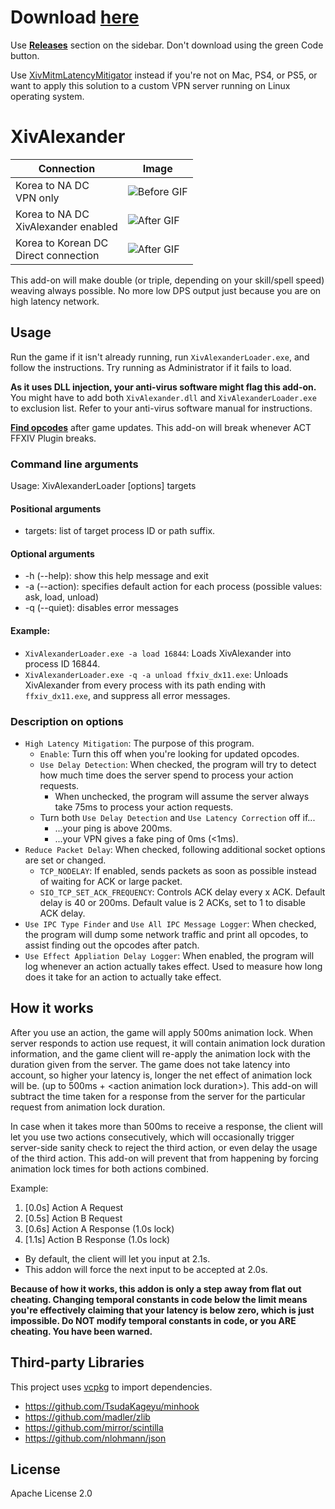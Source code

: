 # Download [here](https://github.com/Soreepeong/XivAlexander/releases)
Use [**Releases**](https://github.com/Soreepeong/XivAlexander/releases) section on the sidebar.
Don't download using the green Code button.

Use [XivMitmLatencyMitigator](https://github.com/Soreepeong/XivMitmLatencyMitigator) instead if you're not on Mac, PS4,
or PS5, or want to apply this solution to a custom VPN server running on Linux operating system.

# XivAlexander
| Connection | Image |
| --- | --- |
| Korea to NA DC<br />VPN only | ![Before GIF](https://github.com/Soreepeong/XivAlexander/raw/main/Graphics/before.gif) |
| Korea to NA DC<br />XivAlexander enabled | ![After GIF](https://github.com/Soreepeong/XivAlexander/raw/main/Graphics/after.gif) | 
| Korea to Korean DC<br />Direct connection | ![After GIF](https://github.com/Soreepeong/XivAlexander/raw/main/Graphics/ref.gif) | 

This add-on will make double (or triple, depending on your skill/spell speed) weaving always possible.
No more low DPS output just because you are on high latency network.

## Usage
Run the game if it isn't already running, run `XivAlexanderLoader.exe`, and follow the instructions.
Try running as Administrator if it fails to load.

**As it uses DLL injection, your anti-virus software might flag this add-on.**
You might have to add both `XivAlexander.dll` and `XivAlexanderLoader.exe` to exclusion list.
Refer to your anti-virus software manual for instructions.

**[Find opcodes](https://github.com/Soreepeong/XivAlexander/wiki/How-to-find-opcodes)** after game updates.
This add-on will break whenever ACT FFXIV Plugin breaks.

### Command line arguments
Usage: XivAlexanderLoader [options] targets

#### Positional arguments
* targets: list of target process ID or path suffix.

#### Optional arguments
* -h (--help): show this help message and exit
* -a (--action): specifies default action for each process (possible values: ask, load, unload)
* -q (--quiet): disables error messages

#### Example:
* `XivAlexanderLoader.exe -a load 16844`: Loads XivAlexander into process ID 16844.
* `XivAlexanderLoader.exe -q -a unload ffxiv_dx11.exe`: Unloads XivAlexander from every process with its path ending with `ffxiv_dx11.exe`, and suppress all error messages.

### Description on options
* `High Latency Mitigation`: The purpose of this program.
  * `Enable`: Turn this off when you're looking for updated opcodes.
  * `Use Delay Detection`: When checked, the program will try to detect how much time does the server spend to process your action requests.
    * When unchecked, the program will assume the server always take 75ms to process your action requests.
  * Turn both `Use Delay Detection` and `Use Latency Correction` off if...
    * ...your ping is above 200ms.
    * ...your VPN gives a fake ping of 0ms (&lt;1ms).
* `Reduce Packet Delay`: When checked, following additional socket options are set or changed. 
  * `TCP_NODELAY`: If enabled, sends packets as soon as possible instead of waiting for ACK or large packet.
  * `SIO_TCP_SET_ACK_FREQUENCY`: Controls ACK delay every x ACK. Default delay is 40 or 200ms. Default value is 2 ACKs, set to 1 to disable ACK delay.
* `Use IPC Type Finder` and `Use All IPC Message Logger`: When checked, the program will dump some network traffic and print all opcodes, to assist finding out the opcodes after patch.
* `Use Effect Appliation Delay Logger`: When enabled, the program will log whenever an action actually takes effect. Used to measure how long does it take for an action to actually take effect. 
   
## How it works
After you use an action, the game will apply 500ms animation lock. 
When server responds to action use request, it will contain animation lock duration information, and the game client will re-apply the animation lock with the duration given from the server.
The game does not take latency into account, so higher your latency is, longer the net effect of animation lock will be. (up to 500ms + &lt;action animation lock duration&gt;).
This add-on will subtract the time taken for a response from the server for the particular request from animation lock duration.

In case when it takes more than 500ms to receive a response, the client will let you use two actions consecutively, which will occasionally trigger server-side sanity check to reject the third action, or even delay the usage of the third action.
This add-on will prevent that from happening by forcing animation lock times for both actions combined.

Example:
1. [0.0s] Action A Request
2. [0.5s] Action B Request
3. [0.6s] Action A Response (1.0s lock)
4. [1.1s] Action B Response (1.0s lock)
* By default, the client will let you input at 2.1s.
* This addon will force the next input to be accepted at 2.0s.

**Because of how it works, this addon is only a step away from flat out cheating.
Changing temporal constants in code below the limit means you're effectively claiming that your latency is below zero,
which is just impossible. Do NOT modify temporal constants in code, or you ARE cheating. You have been warned.**

## Third-party Libraries
This project uses [vcpkg](https://github.com/microsoft/vcpkg) to import dependencies.

* https://github.com/TsudaKageyu/minhook
* https://github.com/madler/zlib
* https://github.com/mirror/scintilla
* https://github.com/nlohmann/json

## License
Apache License 2.0
